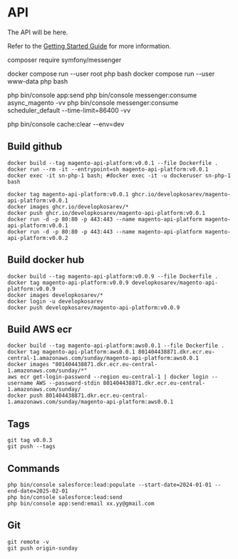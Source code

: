 # API

The API will be here.

Refer to the [Getting Started Guide](https://api-platform.com/docs/distribution) for more information.

composer require symfony/messenger

docker compose run --user root php bash
docker compose run --user www-data php bash

php bin/console app:send
php bin/console messenger:consume async_magento -vv
php bin/console messenger:consume scheduler_default --time-limit=86400 -vv

php bin/console cache:clear --env=dev

## Build github
```
docker build --tag magento-api-platform:v0.0.1 --file Dockerfile .
docker run --rm -it --entrypoint=sh magento-api-platform:v0.0.1
docker exec -it sn-php-1 bash; #docker exec -it -u dockeruser sn-php-1 bash

docker tag magento-api-platform:v0.0.1 ghcr.io/developkosarev/magento-api-platform:v0.0.1
docker images ghcr.io/developkosarev/*
docker push ghcr.io/developkosarev/magento-api-platform:v0.0.1
docker run -d -p 80:80 -p 443:443 --name magento-api-platform magento-api-platform:v0.0.1
docker run -d -p 80:80 -p 443:443 --name magento-api-platform magento-api-platform:v0.0.2
```

## Build docker hub
```
docker build --tag magento-api-platform:v0.0.9 --file Dockerfile .
docker tag magento-api-platform:v0.0.9 developkosarev/magento-api-platform:v0.0.9
docker images developkosarev/*
docker login -u developkosarev
docker push developkosarev/magento-api-platform:v0.0.9 
```

## Build AWS ecr
```
docker build --tag magento-api-platform:aws0.0.1 --file Dockerfile .
docker tag magento-api-platform:aws0.0.1 801404438871.dkr.ecr.eu-central-1.amazonaws.com/sunday/magento-api-platform:aws0.0.1
docker images "801404438871.dkr.ecr.eu-central-1.amazonaws.com/sunday/*"
aws ecr get-login-password --region eu-central-1 | docker login --username AWS --password-stdin 801404438871.dkr.ecr.eu-central-1.amazonaws.com/sunday/
docker push 801404438871.dkr.ecr.eu-central-1.amazonaws.com/sunday/magento-api-platform:aws0.0.1
```

## Tags
```
git tag v0.0.3
git push --tags
```

## Commands
```
php bin/console salesforce:lead:populate --start-date=2024-01-01 --end-date=2025-02-01
php bin/console salesforce:lead:send
php bin/console app:send:email xx.yy@gmail.com
```

## Git
```
git remote -v
git push origin-sunday
```
